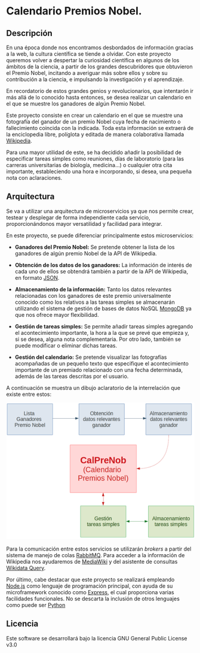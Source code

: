 # Calendario Premios Nobel. 

## Descripción
En una época donde nos encontramos desbordados de información gracias a la web, la cultura científica se tiende a olvidar. Con este proyecto queremos volver a despertar la curiosidad científica en algunos de los ámbitos de la ciencia, a partir de los grandes descubridores que obtuvieron el Premio Nobel, incitando a averiguar más sobre ellos y sobre su contribución a la ciencia, e impulsando la investigación y el aprendizaje.

En recordatorio de estos grandes genios y revolucionarios, que intentarón ir más allá de lo conocido hasta entonces, se desea realizar un calendario en el que se muestre los ganadores de algún Premio Nobel.

Este proyecto consiste en crear un calendario en el que se muestre una fotografía del ganador de un premio Nobel cuya fecha de nacimiento o fallecimiento coincida con la indicada. Toda esta información se extraerá de la enciclopedia libre, políglota y editada de manera colaborativa llamada [Wikipedia](https://es.wikipedia.org/).

Para una mayor utilidad de este, se ha decidido añadir la posibilidad de especificar tareas simples como reuniones, días de laboratorio (para las carreras universitarias de biología, medicina...) o cualquier otra cita importante, estableciendo una hora e incorporando, si desea, una pequeña nota con aclaraciones.

## Arquitectura
Se va a utilizar una arquitectura de microservicios ya que nos permite crear, testear y desplegar de forma independiente cada servicio, proporcionándonos mayor versatilidad y facilidad para integrar.

En este proyecto, se puede diferenciar principalmente estos microservicios:

- **Ganadores del Premio Nobel:** Se pretende obtener la lista de los ganadores de algún premio Nobel de la API de Wikipedia. 

- **Obtención de los datos de los ganadores:** La información de interés de cada uno de ellos se obtendrá también a partir de la API de Wikipedia, en formato [JSON](https://www.json.org/).

- **Almacenamiento de la información:** Tanto los datos relevantes relacionadas con los ganadores de este premio universalmente conocido como los relativos a las tareas simples se almacenarán utilizando el sistema de gestión de bases de datos NoSQL [MongoDB](https://www.mongodb.com/es) ya que nos ofrece mayor flexibilidad.

- **Gestión de tareas simples:** Se permite añadir tareas simples agregando el acontecimiento importante, la hora a la que se prevé que empieza y, si se desea, alguna nota complementaria. Por otro lado, también se puede modificar o eliminar dichas tareas.

- **Gestión del calendario:** Se pretende visualizar las fotografías acompañadas de un pequeño texto que especifique el acontecimiento importante de un premiado relacionado con una fecha determinada, además de las tareas descritas por el usuario.

A continuación se muestra un dibujo aclaratorio de la interrelación que existe entre estos:

<p align="center">
<img src="https://github.com/MarAl15/ProyectoCC/blob/master/docs/images/esquema.png" scale="1">
</p>

Para la comunicación entre estos servicios se utilizarán _brokers_ a partir del sistema de manejo de colas [RabbitMQ](https://www.rabbitmq.com/). Para acceder a la información de Wikipedia nos ayudaremos de [MediaWiki](https://www.mediawiki.org/wiki/MediaWiki/es) y del asistente de consultas [Wikidata Query](https://query.wikidata.org/).

Por último, cabe destacar que este proyecto se realizará empleando [Node.js](https://nodejs.org/es/) como lenguaje de programación principal, con ayuda de su microframework conocido como [Express](https://expressjs.com/es/), el cual proporciona varias facilidades funcionales. No se descarta la inclusión de otros lenguajes como puede ser [Python](https://www.python.org/)



## Licencia
Este software se desarrollará bajo la licencia GNU General Public License v3.0
